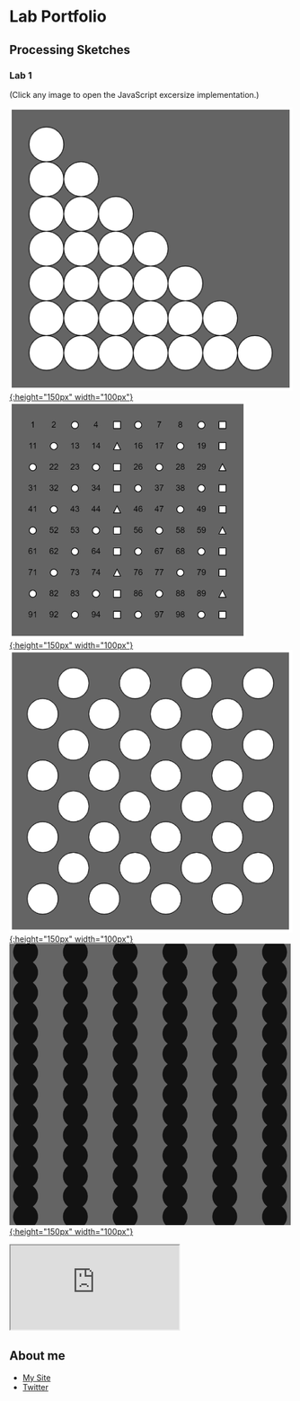 # Lab Portfolio

## Processing Sketches

### Lab 1

(Click any image to open the JavaScript excersize implementation.)

[![1-1](/images/20210910_1636_1-1.PNG){:height="150px" width="100px"}](/dynamic/) 
[![1-2](/images/20210910_1637_1-2.PNG){:height="150px" width="100px"}](./index-demo.html) 
[![1-3](/images/20210910_1701_1-3.PNG){:height="150px" width="100px"}](./index-demo.html) 
[![1-4](/images/20210911_1207_1-4.PNG){:height="150px" width="100px"}](./index-demo.html) 

<iframe src="https://thatwhichis.github.io/programming-for-digital-media/sketches/dynamic/" style="width=60%"></iframe>

## About me
- [My Site](https://www.thatwhichismedia.com/)
- [Twitter](https://twitter.com/ThatWhichIsM)